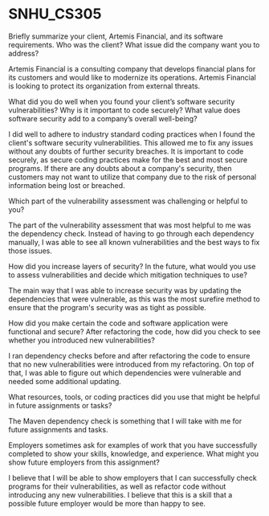 # SNHU_CS305

Briefly summarize your client, Artemis Financial, and its software requirements. Who was the client? What issue did the company want you to address?

Artemis Financial is a consulting company that develops financial plans for its customers and would like to modernize its operations. Artemis Financial is looking to protect its organization from external threats.

What did you do well when you found your client’s software security vulnerabilities? Why is it important to code securely? What value does software security add to a company’s overall well-being?

I did well to adhere to industry standard coding practices when I found the client's software security vulnerabilities. This allowed me to fix any issues without any doubts of further security breaches. It is important to code securely, as secure coding practices make for the best and most secure programs. If there are any doubts about a company's security, then customers may not want to utilize that company due to the risk of personal information being lost or breached. 

Which part of the vulnerability assessment was challenging or helpful to you?

The part of the vulnerability assessment that was most helpful to me was the dependency check. Instead of having to go through each dependency manually, I was able to see all known vulnerabilities and the best ways to fix those issues.

How did you increase layers of security? In the future, what would you use to assess vulnerabilities and decide which mitigation techniques to use?

The main way that I was able to increase security was by updating the dependencies that were vulnerable, as this was the most surefire method to ensure that the program's security was as tight as possible. 

How did you make certain the code and software application were functional and secure? After refactoring the code, how did you check to see whether you introduced new vulnerabilities?

I ran dependency checks before and after refactoring the code to ensure that no new vulnerabilities were introduced from my refactoring. On top of that, I was able to figure out which dependencies were vulnerable and needed some additional updating. 

What resources, tools, or coding practices did you use that might be helpful in future assignments or tasks?

The Maven dependency check is something that I will take with me for future assignments and tasks.

Employers sometimes ask for examples of work that you have successfully completed to show your skills, knowledge, and experience. What might you show future employers from this assignment?

I believe that I will be able to show employers that I can successfully check programs for their vulnerabilities, as well as refactor code without introducing any new vulnerabilities. I believe that this is a skill that a possible future employer would be more than happy to see. 
